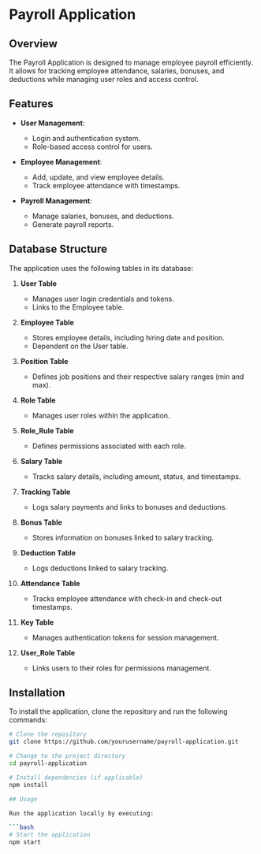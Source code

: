 # Payroll Application

## Overview

The Payroll Application is designed to manage employee payroll efficiently. It allows for tracking employee attendance, salaries, bonuses, and deductions while managing user roles and access control.

## Features

- **User Management**: 
  - Login and authentication system.
  - Role-based access control for users.
  
- **Employee Management**: 
  - Add, update, and view employee details.
  - Track employee attendance with timestamps.

- **Payroll Management**: 
  - Manage salaries, bonuses, and deductions.
  - Generate payroll reports.

## Database Structure

The application uses the following tables in its database:

1. **User Table**
   - Manages user login credentials and tokens.
   - Links to the Employee table.

2. **Employee Table**
   - Stores employee details, including hiring date and position.
   - Dependent on the User table.

3. **Position Table**
   - Defines job positions and their respective salary ranges (min and max).

4. **Role Table**
   - Manages user roles within the application.

5. **Role_Rule Table**
   - Defines permissions associated with each role.

6. **Salary Table**
   - Tracks salary details, including amount, status, and timestamps.

7. **Tracking Table**
   - Logs salary payments and links to bonuses and deductions.

8. **Bonus Table**
   - Stores information on bonuses linked to salary tracking.

9. **Deduction Table**
   - Logs deductions linked to salary tracking.

10. **Attendance Table**
    - Tracks employee attendance with check-in and check-out timestamps.

11. **Key Table**
    - Manages authentication tokens for session management.

12. **User_Role Table**
    - Links users to their roles for permissions management.

## Installation

To install the application, clone the repository and run the following commands:

```bash
# Clone the repository
git clone https://github.com/yourusername/payroll-application.git

# Change to the project directory
cd payroll-application

# Install dependencies (if applicable)
npm install

## Usage

Run the application locally by executing:

```bash
# Start the application
npm start
